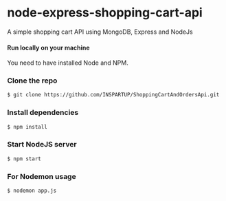 # node-express-shopping-cart-api

A simple shopping cart API using MongoDB, Express and NodeJs

#### Run locally on your machine

You need to have installed Node and NPM.

### Clone the repo

```bash
$ git clone https://github.com/INSPARTUP/ShoppingCartAndOrdersApi.git
```

### Install dependencies

```bash
$ npm install
```

### Start NodeJS server

```bash
$ npm start
```

### For Nodemon usage

```bash
$ nodemon app.js
```
